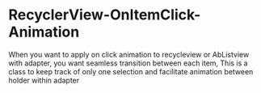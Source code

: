 # RecyclerView-OnItemClick-Animation
When you want to apply on click animation to recycleview or AbListview with adapter, you want seamless transition between each item, This is a class to keep track of only one selection and facilitate animation between holder within adapter 
